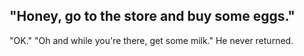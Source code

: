 ## "Honey, go to the store and buy some eggs."
"OK."
"Oh and while you're there, get some milk."
He never returned.